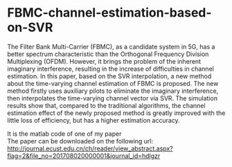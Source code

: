 # FBMC-channel-estimation-based-on-SVR
The Filter Bank Multi-Carrier (FBMC), as a candidate system in 5G, has a better spectrum characteristic than the Orthogonal Frequency Division Multiplexing (OFDM). However, it brings the problem of the inherent imaginary interference, resulting in the increase of difficulties in channel estimation. In this paper, based on the SVR interpolation, a new method about the time-varying channel estimation of FBMC is proposed. The new method firstly uses auxiliary pilots to eliminate the imaginary interference, then interpolates the time-varying channel vector via SVR. The simulation results show that, compared to the traditional algorithms, the channel estimation effect of the newly proposed method is greatly improved with the little loss of efficiency, but has a higher estimation accuracy.

It is the matlab code of one of my paper<A Time-Varying Channel Estimation based on the SVR-interpolation in FBMC Systems><br/>
The paper can be downloaded on the following url:<br/>
http://journal.ecust.edu.cn/ch/reader/view_abstract.aspx?flag=2&file_no=201708020000001&journal_id=hdlgzr
